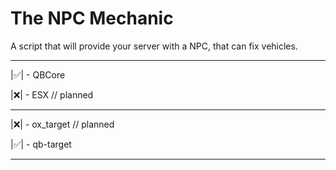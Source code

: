 # The NPC Mechanic

A script that will provide your server with a NPC, that can fix vehicles.
_____________

|✅️| - QBCore

|❌️| - ESX // planned

_____________

|❌️| - ox_target // planned

|✅️| - qb-target

_____________
